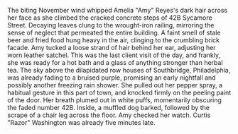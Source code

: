 The biting November wind whipped Amelia "Amy" Reyes's dark hair across her face as she climbed the cracked concrete steps of 42B Sycamore Street.  Decaying leaves clung to the wrought-iron railing, mirroring the sense of neglect that permeated the entire building.  A faint smell of stale beer and fried food hung heavy in the air, clinging to the crumbling brick facade. Amy tucked a loose strand of hair behind her ear, adjusting her worn leather satchel. This was the last client visit of the day, and frankly, she was ready for a hot bath and a glass of anything stronger than herbal tea.  The sky above the dilapidated row houses of Southbridge, Philadelphia, was already fading to a bruised purple, promising an early nightfall and possibly another freezing rain shower.  She pulled out her pepper spray, a habitual gesture in this part of town, and knocked firmly on the peeling paint of the door.  Her breath plumed out in white puffs, momentarily obscuring the faded number 42B. Inside, a muffled dog barked, followed by the scrape of a chair leg across the floor.  Amy checked her watch.  Curtis "Razor" Washington was already five minutes late.
